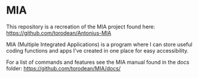 # MIA
This repository is a recreation of the MIA project found here: https://github.com/torodean/Antonius-MIA

MIA (Multiple Integrated Applications) is a program where I can store useful coding functions and apps I've created in one place for easy accessibility.

For a list of commands and features see the MIA manual found in the docs folder: https://github.com/torodean/MIA/docs/
